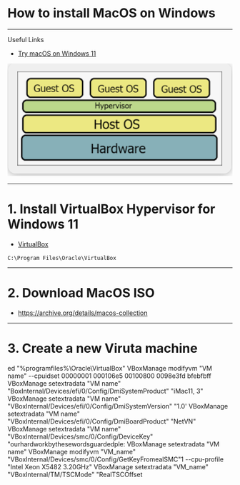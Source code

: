 # How to install MacOS on Windows

***

Useful Links

* [Try macOS on Windows 11](https://www.youtube.com/watch?v=fcf0NIFsoo0)

![Hypervisor](https://github.com/muarshad01/Install_MacOS_on_Windows/blob/main/images/hypervisor.png)

***

# 1. Install VirtualBox Hypervisor for Windows 11

* [VirtualBox](https://www.virtualbox.org/)

```
C:\Program Files\Oracle\VirtualBox
```

***

# 2. Download MacOS ISO
* https://archive.org/details/macos-collection

***

# 3. Create a new Viruta machine
ed "%programfiles%\Oracle\VirtualBox\"
VBoxManage modifyvm "VM name" --cpuidset 00000001 000106e5 00100800 0098e3fd bfebfbff
VBoxManage setextradata "VM name"
"BoxInternal/Devices/efi/0/Config/DmiSystemProduct" "iMac11, 3"
VBoxManage setextradata "VM name"
"VBoxInternal/Devices/efi/0/Config/DmiSystemVersion" "1.0'
VBoxManage setextradata "VM name"
"VBoxInternal/Devices/efi/0/Config/DmiBoardProduct" "NetVN"
VBoxManage setextradata "VM name" "VBoxInternal/Devices/smc/0/Config/DeviceKey" "ourhardworkbythesewordsguardedple:
VBoxManage setextradata
"VM name"
VBoxManage modifyvm "VM_name"
"VBoxInternal/Devices/smc/0/Config/GetKeyFromealSMC"1
--cpu-profile "Intel Xeon X5482 3.20GHz"
VBoxManage setextradata
"VM_name" "VBoxInternal/TM/TSCMode" "RealTSCOffset
